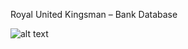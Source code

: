 Royal United Kingsman – Bank Database


![alt text](https://github.com/CrystallizedSnowflakes/SQL-SoftUni/blob/main/Schemas/ruk_DB.JPG)
